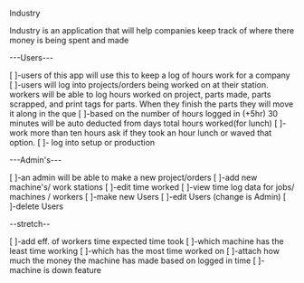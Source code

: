 Industry

Industry is an application that will help companies keep track of where there money is being spent and made

---Users---

[ ]-users of this app will use this to keep a log of hours work for a company
[ ]-users will log into projects/orders being worked on at their station. workers will be able to log hours worked on project, parts made, parts scrapped, and print tags for parts. When they finish the parts they will move it along in the que
[ ]-based on the number of hours logged in (+5hr) 30 minutes will be auto deducted from days total hours worked(for lunch)
[ ]-work more than ten hours ask if they took an hour lunch or waved that option.
 [ ]- log into setup or production



---Admin's---

[ ]-an admin will be able to make a new project/orders
[ ]-add new machine's/ work stations
[ ]-edit time worked
[ ]-view time log data for jobs/ machines / workers
[ ]-make new Users
[ ]-edit Users (change is Admin)
[ ]-delete Users


--stretch--

[ ]-add eff. of workers time expected time took
[ ]-which machine has the least time working
[ ]-which has the most time worked on
[ ]-attach how much the money the machine has made based on logged in time
[ ]-machine is down feature
